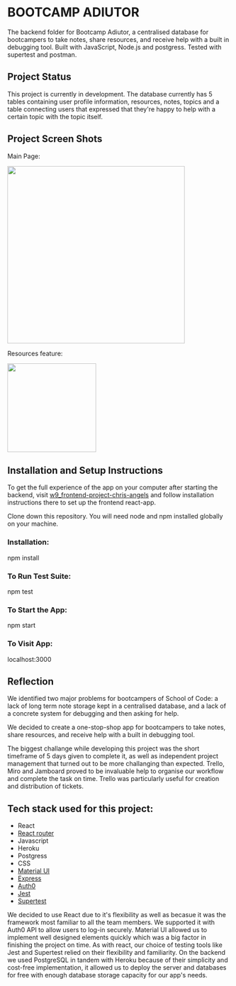 # BOOTCAMP ADIUTOR

The backend folder for Bootcamp Adiutor, a centralised database for bootcampers to take notes, share resources, and receive help with a built in debugging tool. Built with JavaScript, Node.js and postgress. Tested with supertest and postman.

## Project Status
This project is currently in development. The database currently has 5 tables containing user profile information, resources, notes, topics and a table connecting users that expressed that they're happy to help with a certain topic with the topic itself.

## Project Screen Shots

Main Page:

<img src="https://user-images.githubusercontent.com/104023970/176403269-3dbd2c13-7319-4b39-b838-38032c530933.png" width="400" height="auto">

Resources feature:

<img src="https://user-images.githubusercontent.com/104023970/176405229-cb7ad7d1-a84e-4525-a9e6-1ad28429c3da.png" width="200" height="auto">

## Installation and Setup Instructions

To get the full experience of the app on your computer after starting the backend, visit [w9_frontend-project-chris-angels](https://github.com/SchoolOfCode/w9_frontend-project-chris-angels) and follow installation instructions there to set up the frontend react-app.

Clone down this repository. You will need node and npm installed globally on your machine.

### Installation:

npm install

### To Run Test Suite:

npm test

### To Start the App:

npm start

### To Visit App:

localhost:3000

## Reflection
We identified two major problems for bootcampers of School of Code: a lack of long term note storage kept in a centralised database, and a lack of a concrete system for debugging and then asking for help. 

We decided to create a one-stop-shop app for bootcampers to take notes, share resources, and receive help with a built in debugging tool.

The biggest challange while developing this project was the short timeframe of 5 days given to complete it, as well as independent project management that turned out to be more challanging than expected. Trello, Miro and Jamboard proved to be invaluable help to organise our workflow and complete the task on time. Trello was particularly useful for creation and distribution of tickets.

## Tech stack used for this project:
- React
- [React router](https://reactrouter.com/)
- Javascript
- Heroku
- Postgress
- CSS
- [Material UI](https://mui.com/)
- [Express](https://expressjs.com/)
- [Auth0](https://auth0.com/)
- [Jest](https://jestjs.io/)
- [Supertest](https://www.npmjs.com/package/supertest)

We decided to use React due to it's flexibility as well as becasue it was the framework most familiar to all the team members. We supported it with Auth0 API to allow users to log-in securely. Material UI allowed us to implement well designed elements quickly which was a big factor in finishing the project on time. As with react, our choice of testing tools like Jest and Supertest relied on their flexibility and familiarity. On the backend we used PostgreSQL in tandem with Heroku because of their simplicity and cost-free implementation, it allowed us to deploy the server and databases for free with enough database storage capacity for our app's needs.
